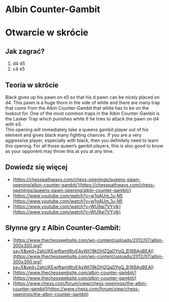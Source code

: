
Albin Counter-Gambit
====================

# Otwarcie w skrócie

## Jak zagrać?
  
1. d4 d5
2. c4 e5
## Teoria w skrócie
  
Black gives up his pawn on e5 so that his d pawn can be nicely placed on d4. This pawn is a huge thorn in the side of white and there are many trap that come from the Albin Counter-Gambit that white has to be on the lookout for. One of the most common traps in the Albin Counter-Gambit is the Lasker Trap which punishes white if he tries to attack the pawn on d4 with e3.  
This opening will immediately take a queens gambit player out of his element and gives black many fighting chances. If you are a very aggressive player, especially with black, then you definitely need to learn this opening. For all those queen’s gambit players, this is also good to know as your opponent may throw this at you at any time.
## Dowiedz się więcej
  
- [https://chesspathways.com/chess-openings/queens-pawn-opening/albin-counter-gambit/](https://chesspathways.com/chess-openings/queens-pawn-opening/albin-counter-gambit/)  
- [https://www.youtube.com/watch?v=w1gAUm_1u-M](https://www.youtube.com/watch?v=w1gAUm_1u-M)  
- [https://www.youtube.com/watch?v=WU9ai7VYylk](https://www.youtube.com/watch?v=WU9ai7VYylk)
## Słynne gry z Albin Counter-Gambit:
  
- [https://www.thechesswebsite.com/wp-content/uploads/2012/07/albin-300x300.jpg?sa=X&ved=2ahUKEwiftaml6tyEAxWt78kDHZQaDYgQ_B16BAgBEAI](https://www.thechesswebsite.com/wp-content/uploads/2012/07/albin-300x300.jpg?sa=X&ved=2ahUKEwiftaml6tyEAxWt78kDHZQaDYgQ_B16BAgBEAI)  
- [https://www.thechesswebsite.com/albin-counter-gambit/](https://www.thechesswebsite.com/albin-counter-gambit/)  
- [https://www.chess.com/forum/view/chess-openings/the-albin-counter-gambit](https://www.chess.com/forum/view/chess-openings/the-albin-counter-gambit)